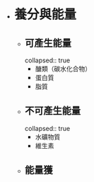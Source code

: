 - # 養分與能量
	- ## 可產生能量
	  collapsed:: true
		- 醣類（碳水化合物）
		- 蛋白質
		- 脂質
	- ## 不可產生能量
	  collapsed:: true
		- 水礦物質
		- 維生素
	- ## 能量獲